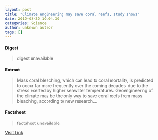 ```yaml
---
layout: post
title: "Climate engineering may save coral reefs, study shows"
date: 2015-05-25 16:04:30
categories: Science
author: unknown author
tags: []
---
```



#### Digest
>digest unavailable

#### Extract
>Mass coral bleaching, which can lead to coral mortality, is predicted to occur far more frequently over the coming decades, due to the stress exerted by higher seawater temperatures. Geoengineering of the climate may be the only way to save coral reefs from mass bleaching, according to new research....

#### Factsheet
>factsheet unavailable

[Visit Link](http://feeds.sciencedaily.com/~r/sciencedaily/~3/fTOIbA16q5c/150525120430.htm)


